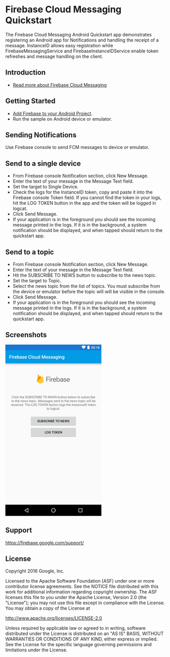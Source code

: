 Firebase Cloud Messaging Quickstart
==============================

The Firebase Cloud Messaging Android Quickstart app demonstrates registering
an Android app for Notifications and handling the receipt of a message.
InstanceID allows easy registration while FirebaseMessagingService and FirebaseInstanceIDService
enable token refreshes and message handling on the client.

Introduction
------------

- [Read more about Firebase Cloud Messaging](https://firebase.google.com/docs/cloud-messaging)

Getting Started
---------------

- [Add Firebase to your Android Project](https://firebase.google.com/docs/android/setup).
- Run the sample on Android device or emulator.

Sending Notifications
---------------------

Use Firebase console to send FCM messages to device or emulator.

## Send to a single device

- From Firebase console Notification section, click New Message.
- Enter the text of your message in the Message Text field.
- Set the target to Single Device.
- Check the logs for the InstanceID token, copy and paste it into the Firebase console Token field.
  If you cannot find the token in your logs, hit the LOG TOKEN button in the app and the token will
  be logged in logcat.
- Click Send Message.
- If your application is in the foreground you should see the incoming
  message printed in the logs. If it is in the background, a system notification should be
  displayed, and when tapped should return to the quickstart app.

## Send to a topic

- From Firebase console Notification section, click New Message.
- Enter the text of your message in the Message Text field.
- Hit the SUBSCRIBE TO NEWS button to subscribe to the news topic.
- Set the target to Topic.
- Select the news topic from the list of topics. You must subscribe from the device or emulator
  before the topic will will be visible in the console.
- Click Send Message.
- If your application is in the foreground you should see the incoming
  message printed in the logs. If it is in the background, a system notification should be
  displayed, and when tapped should return to the quickstart app.

Screenshots
-----------
<img src="app/src/screen.png" height="534" width="300"/>

Support
-------

https://firebase.google.com/support/

License
-------

Copyright 2016 Google, Inc.

Licensed to the Apache Software Foundation (ASF) under one or more contributor
license agreements.  See the NOTICE file distributed with this work for
additional information regarding copyright ownership.  The ASF licenses this
file to you under the Apache License, Version 2.0 (the "License"); you may not
use this file except in compliance with the License.  You may obtain a copy of
the License at

  http://www.apache.org/licenses/LICENSE-2.0

Unless required by applicable law or agreed to in writing, software
distributed under the License is distributed on an "AS IS" BASIS, WITHOUT
WARRANTIES OR CONDITIONS OF ANY KIND, either express or implied.  See the
License for the specific language governing permissions and limitations under
the License.
